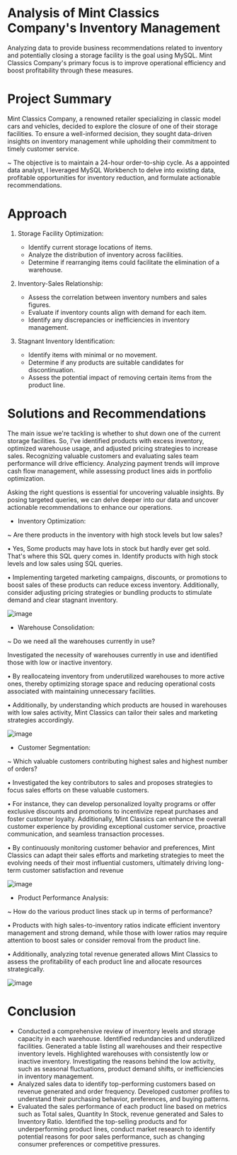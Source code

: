 # Analysis of Mint Classics Company's Inventory Management
Analyzing data to provide business recommendations related to inventory and potentially closing a storage facility is the goal using MySQL. Mint Classics Company's primary focus is to improve operational efficiency and boost profitability through these measures.

# Project Summary
Mint Classics Company, a renowned retailer specializing in classic model cars and vehicles, decided to explore the closure of one of their storage facilities. To ensure a well-informed decision, they sought data-driven insights on inventory management while upholding their commitment to timely customer service. 

~ The objective is to maintain a 24-hour order-to-ship cycle. As a appointed data analyst, I leveraged MySQL Workbench to delve into existing data, profitable opportunities for inventory reduction, and formulate actionable recommendations.

# Approach 
1. Storage Facility Optimization:
   - Identify current storage locations of items.
   - Analyze the distribution of inventory across facilities.
   - Determine if rearranging items could facilitate the elimination of a warehouse.

2. Inventory-Sales Relationship:
   - Assess the correlation between inventory numbers and sales figures.
   - Evaluate if inventory counts align with demand for each item.
   - Identify any discrepancies or inefficiencies in inventory management.

3. Stagnant Inventory Identification:
   - Identify items with minimal or no movement.
   - Determine if any products are suitable candidates for discontinuation.
   - Assess the potential impact of removing certain items from the product line.

# Solutions and Recommendations
The main issue we're tackling is whether to shut down one of the current storage facilities. So, I've identified products with excess inventory, optimized warehouse usage, and adjusted pricing strategies to increase sales. Recognizing valuable customers and evaluating sales team performance will drive efficiency. Analyzing payment trends will improve cash flow management, while assessing product lines aids in portfolio optimization.

Asking the right questions is essential for uncovering valuable insights. By posing targeted queries, we can delve deeper into our data and uncover actionable recommendations to enhance our operations.
- Inventory Optimization:
  
~ Are there products in the inventory with high stock levels but low sales?

• Yes, Some products may have lots in stock but hardly ever get sold. That's where this SQL query comes in. Identify products with high stock levels and low sales using SQL queries.

• Implementing targeted marketing campaigns, discounts, or promotions to boost sales of these products can reduce excess inventory. Additionally, consider adjusting pricing strategies or bundling products to stimulate demand and clear stagnant inventory.

![image](https://github.com/Mounika-Bonda/Mint-Classics-Retail-Analysis/assets/76002392/c86508fc-1a33-4369-88b7-456dd9bdb683)
- Warehouse Consolidation:
  
~ Do we need all the warehouses currently in use?

Investigated the necessity of warehouses currently in use and identified those with low or inactive inventory.

• By reallocateing inventory from underutilized warehouses to more active ones, thereby optimizing storage space and reducing operational costs associated with maintaining unnecessary facilities.

• Additionally, by understanding which products are housed in warehouses with low sales activity, Mint Classics can tailor their sales and marketing strategies accordingly.

![image](https://github.com/Mounika-Bonda/Mint-Classics-Retail-Analysis/assets/76002392/70853365-c009-4748-94e3-3c8245dcb345)
- Customer Segmentation:

~ Which valuable customers contributing highest sales and highest number of orders?

• Investigated the key contributors to sales and proposes strategies to focus sales efforts on these valuable customers.

• For instance, they can develop personalized loyalty programs or offer exclusive discounts and promotions to incentivize repeat purchases and foster customer loyalty. Additionally, Mint Classics can enhance the overall customer experience by providing exceptional customer service, proactive communication, and seamless transaction processes.

• By continuously monitoring customer behavior and preferences, Mint Classics can adapt their sales efforts and marketing strategies to meet the evolving needs of their most influential customers, ultimately driving long-term customer satisfaction and revenue

![image](https://github.com/Mounika-Bonda/Mint-Classics-Retail-Analysis/assets/76002392/31028334-1093-43ab-92de-688abd40d026)
- Product Performance Analysis:

~ How do the various product lines stack up in terms of performance?

• Products with high sales-to-inventory ratios indicate efficient inventory management and strong demand, while those with lower ratios may require attention to boost sales or consider removal from the product line.

• Additionally, analyzing total revenue generated allows Mint Classics to assess the profitability of each product line and allocate resources strategically.

![image](https://github.com/Mounika-Bonda/Mint-Classics-Retail-Analysis/assets/76002392/466d62f9-ba44-4455-812a-3c982c0bf78e)


# Conclusion
- Conducted a comprehensive review of inventory levels and storage capacity in each warehouse. Identified redundancies and underutilized facilities. Generated a table listing all warehouses and their respective 
  inventory levels. Highlighted warehouses with consistently low or inactive inventory. Investigating the reasons behind the low activity, such as seasonal fluctuations, product demand shifts, or inefficiencies in 
  inventory management. 
- Analyzed sales data to identify top-performing customers based on revenue generated and order frequency. Developed customer profiles to understand their purchasing behavior, preferences, and buying patterns.
- Evaluated the sales performance of each product line based on metrics such as Total sales, Quantity In Stock, revenue generated and Sales to Inventory Ratio. Identified the top-selling products and for 
  underperforming product lines, conduct market research to identify potential reasons for poor sales performance, such as changing consumer preferences or competitive pressures. 



